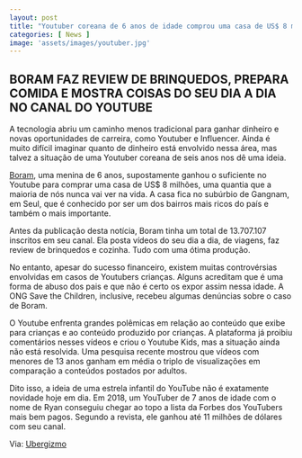 ```yaml
---
layout: post
title: "Youtuber coreana de 6 anos de idade comprou uma casa de US$ 8 milhões"
categories: [ News ]
image: 'assets/images/youtuber.jpg'
---
```


## BORAM FAZ REVIEW DE BRINQUEDOS, PREPARA COMIDA E MOSTRA COISAS DO SEU DIA A DIA NO CANAL DO YOUTUBE

A tecnologia abriu um caminho menos tradicional para ganhar dinheiro e novas oportunidades de carreira, como Youtuber e Influencer. Ainda é muito difícil imaginar quanto de dinheiro está envolvido nessa área, mas talvez a situação de uma Youtuber coreana de seis anos nos dê uma ideia.

[Boram](https://www.youtube.com/channel/UC3pnQ7MHDABUFungNcMQ7dA/featured), uma menina de 6 anos, supostamente ganhou o suficiente no Youtube para comprar uma casa de US$ 8 milhões, uma quantia que a maioria de nós nunca vai ver na vida. A casa fica no subúrbio de Gangnam, em Seul, que é conhecido por ser um dos bairros mais ricos do país e também o mais importante.

Antes da publicação desta notícia, Boram tinha um total de 13.707.107 inscritos em seu canal. Ela posta vídeos do seu dia a dia, de viagens, faz review de brinquedos e cozinha. Tudo com uma ótima produção.

<script async src="https://pagead2.googlesyndication.com/pagead/js/adsbygoogle.js"></script>
<!-- Informat -->
<ins class="adsbygoogle"
     style="display:block"
     data-ad-client="ca-pub-2838251107855362"
     data-ad-slot="2327980059"
     data-ad-format="auto"
     data-full-width-responsive="true"></ins>
<script>
(adsbygoogle = window.adsbygoogle || []).push({});
</script>

No entanto, apesar do sucesso financeiro, existem muitas controvérsias envolvidas em casos de Youtubers crianças. Alguns acreditam que é uma forma de abuso dos pais e que não é certo os expor assim nessa idade. A ONG Save the Children, inclusive, recebeu algumas denúncias sobre o caso de Boram.

O Youtube enfrenta grandes polêmicas em relação ao conteúdo que exibe para crianças e ao conteúdo produzido por crianças. A plataforma já proibiu comentários nesses vídeos e criou o Youtube Kids, mas a situação ainda não está resolvida. Uma pesquisa recente mostrou que vídeos com menores de 13 anos ganham em média o triplo de visualizações em comparação a conteúdos postados por adultos.

Dito isso, a ideia de uma estrela infantil do YouTube não é exatamente novidade hoje em dia. Em 2018, um YouTuber de 7 anos de idade com o nome de Ryan conseguiu chegar ao topo a lista da Forbes dos YouTubers mais bem pagos. Segundo a revista, ele ganhou até 11 milhões de dólares com seu canal.

Via: [Ubergizmo](https://www.ubergizmo.com/2019/07/6-yo-korean-youtuber-8m-home/?utm_source=mainrss)

<script async src="https://pagead2.googlesyndication.com/pagead/js/adsbygoogle.js"></script>
<!-- Informat -->
<ins class="adsbygoogle"
     style="display:block"
     data-ad-client="ca-pub-2838251107855362"
     data-ad-slot="2327980059"
     data-ad-format="auto"
     data-full-width-responsive="true"></ins>
<script>
(adsbygoogle = window.adsbygoogle || []).push({});
</script>
<div id="46254-28"><script src="//ads.themoneytizer.com/s/gen.js?type=28"></script><script src="//ads.themoneytizer.com/s/requestform.js?siteId=46254&formatId=28"></script></div>
